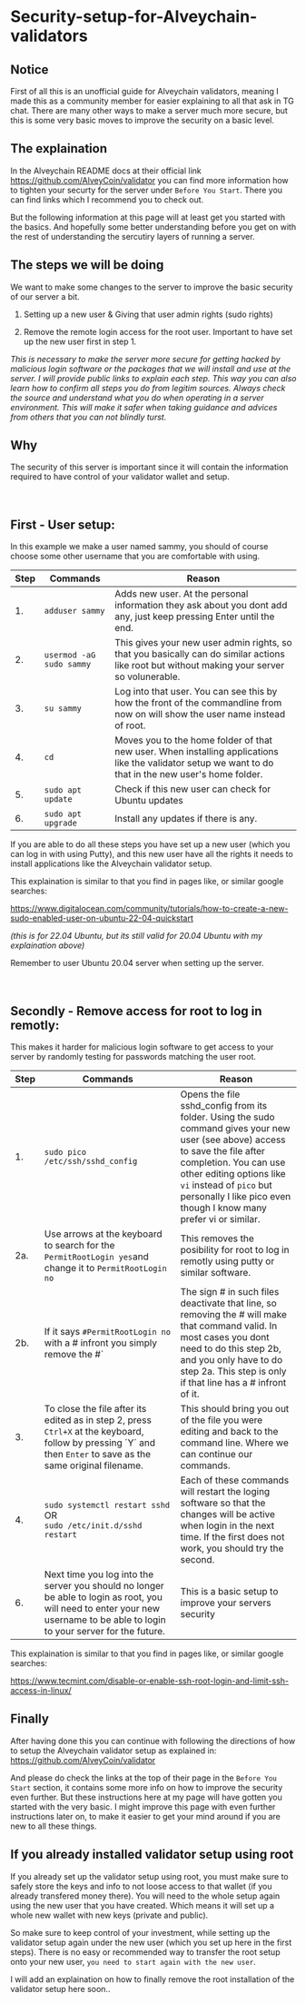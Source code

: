 # Security-setup-for-Alveychain-validators
## Notice
First of all this is an unofficial guide for Alveychain validators, meaning I made this as a community member for easier explaining to all that ask in TG chat.
There are many other ways to make a server much more secure, but this is some very basic moves to improve the security on a basic level.

## The explaination
In the Alveychain README docs at their official link https://github.com/AlveyCoin/validator you can find more information how to tighten your securty for the server under `Before You Start`. 
There you can find links which I recommend you to check out.

But the following information at this page will at least get you started with the basics. And hopefully some better understanding before you get on with the rest of understanding the sercutiry layers of running a server.

## The steps we will be doing
We want to make some changes to the server to improve the basic security of our server a bit.


1. Setting up a new user & Giving that user admin rights (sudo rights)

2. Remove the remote login access for the root user. Important to have set up the new user first in step 1.


<i>
This is necessary to make the server more secure for getting hacked by malicious login software or the packages that we will install and use at the server.
I will provide public links to explain each step.
This way you can also learn how to confirm all steps you do from legitim sources. Always check the source and understand what you do when operating in a server environment.
This will make it safer when taking guidance and advices from others that you can not blindly turst.
</i>

## Why
The security of this server is important since it will contain the information required to have control of your validator wallet and setup.
<br>
<br>
<br>


## First - User setup:
In this example we make a user named sammy, you should of course choose some other username that you are comfortable with using.

| Step | Commands                          | Reason                                                                                                                                                  |
|------|-----------------------------------|---------------------------------------------------------------------------------------------------------------------------------------------------------|
| 1. | `adduser sammy`                     | Adds new user. At the personal information they ask about you dont add any, just keep pressing Enter until the end.                                     |
| 2. | `usermod -aG sudo sammy`            | This gives your new user admin rights, so that you basically can do similar actions like root but without making your server so volunerable.            |
| 3. | `su sammy`                          | Log into that user. You can see this by how the front of the commandline from now on will show the user name instead of root.                           |
| 4. | `cd`                                | Moves you to the home folder of that new user. When installing applications like the validator setup we want to do that in the new user's home folder.  |
| 5. | `sudo apt update`                   | Check if this new user can check for Ubuntu updates                                                                                                     |
| 6. | `sudo apt upgrade`                  | Install any updates if there is any.                            

If you are able to do all these steps you have set up a new user (which you can log in with using Putty), and this new user have all the rights it needs to install applications like the Alveychain validator setup.

This explaination is similar to that you find in pages like, or similar google searches: 

https://www.digitalocean.com/community/tutorials/how-to-create-a-new-sudo-enabled-user-on-ubuntu-22-04-quickstart

<i>(this is for 22.04 Ubuntu, but its still valid for 20.04 Ubuntu with my explaination above)</i>

Remember to user Ubuntu 20.04 server when setting up the server.
<br>
<br>
<br>


## Secondly - Remove access for root to log in remotly:
This makes it harder for malicious login software to get access to your server by randomly testing for passwords matching the user root.

| Step | Commands                          | Reason                                                                                                                                                  |
|------|-----------------------------------|---------------------------------------------------------------------------------------------------------------------------------------------------------|
| 1. | `sudo pico /etc/ssh/sshd_config`                                                                         | Opens the file sshd_config from its folder. Using the sudo command gives your new user (see above) access to save the file after completion. You can use other editing options like `vi` instead of `pico` but personally I like pico even though I know many prefer vi or similar.       |
| 2a.| Use arrows at the keyboard to search for the `PermitRootLogin yes`and change it to `PermitRootLogin no`  | This removes the posibility for root to log in remotly using putty or similar software.       |
| 2b.| If it says `#PermitRootLogin no` with a # infront you simply remove the #`                                                                         | The sign # in such files deactivate that line, so removing the # will make that command valid. In most cases you dont need to do this step 2b, and you only have to do step 2a. This step is only if that line has a # infront of it. |
| 3. | To close the file after its edited as in step 2, press `Ctrl+X` at the keyboard, follow by pressing ´Y´ and then `Enter` to save as the same original filename.   | This should bring you out of the file you were editing and back to the command line. Where we can continue our commands. |
| 4. | `sudo systemctl restart sshd` <br> OR <br> `sudo /etc/init.d/sshd restart`                                                   | Each of these commands will restart the loging software so that the changes will be active when login in the next time. If the first does not work, you should try the second. |
| 6. | Next time you log into the server you should no longer be able to login as root, you will need to enter your new username to be able to login to your server for the future.                  | This is a basic setup to improve your servers security        


This explaination is similar to that you find in pages like, or similar google searches: 

https://www.tecmint.com/disable-or-enable-ssh-root-login-and-limit-ssh-access-in-linux/


## Finally 
After having done this you can continue with following the directions of how to setup the Alveychain validator setup as explained in: 
https://github.com/AlveyCoin/validator

And please do check the links at the top of their page in the `Before You Start` section, it contains some more info on how to improve the security even further. 
But these instructions here at my page will have gotten you started with the very basic. I might improve this page with even further instructions later on, to make it easier to get your mind around if you are new to all these things.


## If you already installed validator setup using root
If you already set up the validator setup using root, you must make sure to safely store the keys and info to not loose access to that wallet (if you already transfered money there). You will need to the whole setup again using the new user that you have created. Which means it will set up a whole new wallet with new keys (private and public).

So make sure to keep control of your investment, while setting up the validator setup again under the new user (which you set up here in the first steps).
There is no easy or recommended way to transfer the root setup onto your new user, `you need to start again with the new user`.

I will add an explaination on how to finally remove the root installation of the validator setup here soon..
